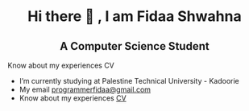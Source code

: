 <h1 align="center">Hi there 👋 , I am Fidaa Shwahna</h1>
<h2 align="center">A Computer Science Student</h2>



Know about my experiences CV
-  I’m currently studying at Palestine Technical University - Kadoorie
- My email programmerfidaa@gmail.com
-  Know about my experiences <a href="https://drive.google.com/file/d/1rhfLAVdVtq5SThTtNr-JQRmVrCv1poQk/view?usp=sharing">CV</a>
